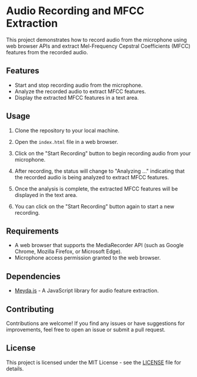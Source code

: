 # Audio Recording and MFCC Extraction

This project demonstrates how to record audio from the microphone using web browser APIs and extract Mel-Frequency Cepstral Coefficients (MFCC) features from the recorded audio.

## Features

- Start and stop recording audio from the microphone.
- Analyze the recorded audio to extract MFCC features.
- Display the extracted MFCC features in a text area.

## Usage

1. Clone the repository to your local machine.

2. Open the `index.html` file in a web browser.

3. Click on the "Start Recording" button to begin recording audio from your microphone.

4. After recording, the status will change to "Analyzing ..." indicating that the recorded audio is being analyzed to extract MFCC features.

5. Once the analysis is complete, the extracted MFCC features will be displayed in the text area.

6. You can click on the "Start Recording" button again to start a new recording.

## Requirements

- A web browser that supports the MediaRecorder API (such as Google Chrome, Mozilla Firefox, or Microsoft Edge).
- Microphone access permission granted to the web browser.

## Dependencies

- [Meyda.js](https://github.com/meyda/meyda) - A JavaScript library for audio feature extraction.

## Contributing

Contributions are welcome! If you find any issues or have suggestions for improvements, feel free to open an issue or submit a pull request.

## License

This project is licensed under the MIT License - see the [LICENSE](LICENSE) file for details.

